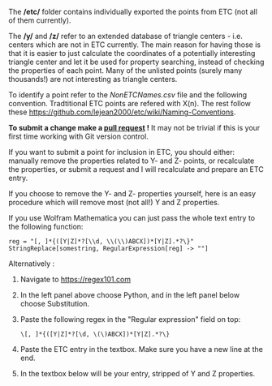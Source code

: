 

The **/etc/** folder contains individually exported the points from ETC (not all of them currently).

The **/y/** and **/z/** refer to an extended database of triangle centers - i.e. centers which are not in ETC currently. The main reason for having those is that it is easier to just calculate the coordinates of a potentially interesting triangle center and let it be used for property searching, instead of checking the properties of each point. Many of the unlisted points (surely many thousands!) are not interesting as triangle centers.

To identify a point refer to the *NonETCNames.csv* file and the following convention. Tradtitional ETC points are refered with X(n). The rest follow these https://github.com/lejean2000/etc/wiki/Naming-Conventions.


**To submit a change make a [pull request](https://docs.github.com/en/pull-requests/collaborating-with-pull-requests/proposing-changes-to-your-work-with-pull-requests/creating-a-pull-request-from-a-fork) !** 
It may not be trivial if this is your first time working with Git version control.

If you want to submit a point for inclusion in ETC, you should either: manually remove the properties related to Y- and Z- points, or recalculate the properties, or submit a request and I will recalculate and prepare an ETC entry.

If you choose to remove the Y- and Z- properties yourself, here is an easy procedure which will remove most (not all!) Y and Z properties.

If you use Wolfram Mathematica you can just pass the whole text entry to the following function:

    reg = "[, ]*{([Y|Z]*?[\\d, \\(\\)ABCX])*[Y|Z].*?\}"
    StringReplace[somestring, RegularExpression[reg] -> ""]

Alternatively :

1. Navigate to https://regex101.com
2. In the left panel above choose Python, and in the left panel below choose Substitution.
3. Paste the following regex in the "Regular expression" field on top:

       \[, ]*{([Y|Z]*?[\d, \(\)ABCX])*[Y|Z].*?\}

4. Paste the ETC entry in the textbox. Make sure you have a new line at the end.
5. In the textbox below will be your entry, stripped of Y and Z properties.

